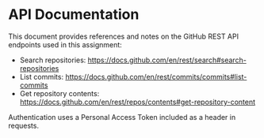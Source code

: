 # API Documentation

This document provides references and notes on the GitHub REST API endpoints used in this assignment:

- Search repositories: https://docs.github.com/en/rest/search#search-repositories  
- List commits: https://docs.github.com/en/rest/commits/commits#list-commits  
- Get repository contents: https://docs.github.com/en/rest/repos/contents#get-repository-content

Authentication uses a Personal Access Token included as a header in requests.
